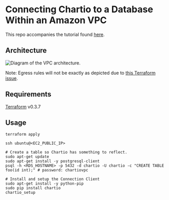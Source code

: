 # Connecting Chartio to a Database Within an Amazon VPC

This repo accompanies the tutorial found [here](http://support.chartio.com/education/connecting-to-a-database-within-an-amazon-vpc/).

## Architecture

![](http://f.cl.ly/items/1f392L1z2F3d0k3F032a/00.png "Diagram of the VPC architecture.")

Note: Egress rules will not be exactly as depicted due to [this Terraform issue](https://github.com/hashicorp/terraform/issues/1169).

## Requirements

[Terraform](https://www.terraform.io/) v0.3.7

## Usage

```
terraform apply

ssh ubuntu@<EC2_PUBLIC_IP>

# Create a table so Chartio has something to reflect.
sudo apt-get update
sudo apt-get install -y postgresql-client
psql -h <RDS_HOSTNAME> -p 5432 -d chartio -U chartio -c "CREATE TABLE foo(id int);" # password: chartiovpc

# Install and setup the Connection Client
sudo apt-get install -y python-pip
sudo pip install chartio
chartio_setup
```
